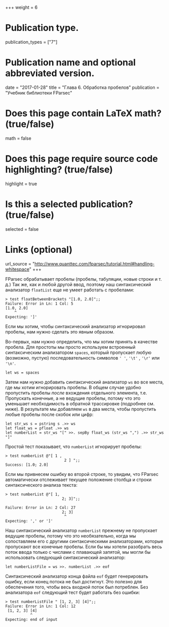 ﻿+++
weight = 6

# Publication type.
publication_types = ["7"]

# Publication name and optional abbreviated version.
date = "2017-01-28"
title = "Глава 6. Обработка пробелов"
publication = "Учебник библиотеки FParsec"

# Does this page contain LaTeX math? (true/false)
math = false

# Does this page require source code highlighting? (true/false)
highlight = true

# Is this a selected publication? (true/false)
selected = false

# Links (optional)
url_source = "http://www.quanttec.com/fparsec/tutorial.html#handling-whitespace"
+++

FParsec обрабатывает пробелы (пробелы, табуляции, новые строки и т. д.) Так же, как и любой другой ввод, поэтому наш синтаксический анализатор `floatList` еще не умеет работать с пробелами:

```
> test floatBetweenBrackets "[1.0, 2.0]";;
Failure: Error in Ln: 1 Col: 5
[1.0, 2.0]
    ^
Expecting: ']'
```

Если мы хотим, чтобы синтаксический анализатор игнорировал пробелы, нам нужно сделать это явным образом.

Во-первых, нам нужно определить, что мы хотим принять в качестве пробела. Для простоты мы просто используем встроенный синтаксическим анализатором `spaces`, который пропускает любую (возможно, пустую) последовательность символов `' '`, `'\t'` , `'\r'` или `'\n'`.
```
let ws = spaces
```

Затем нам нужно добавить синтаксический анализатор `ws` во все места, где мы хотим игнорировать пробелы. В общем случае удобно пропустить пробелы *после* вхождения отдельного элемента, т.е. Пропускать конечные, а не ведущие пробелы, потому что это уменьшает необходимость в обратной трассировке (подробнее см. ниже). В результате мы добавляем `ws` в два места, чтобы пропустить любые пробелы после скобок или цифр:

```
let str_ws s = pstring s .>> ws
let float_ws = pfloat .>> ws
let numberList = str_ws "[" >>. sepBy float_ws (str_ws ",") .>> str_ws "]"
```

Простой тест показывает, что `numberList` игнорирует пробелы:
```
> test numberList @"[ 1 ,
                          2 ] ";;
Success: [1.0; 2.0]
```

Если мы привнесем ошибку во второй строке, то увидим, что FParsec автоматически отслеживает текущее положение столбца и строки синтаксического анализа текста:
```
> test numberList @"[ 1,
                         2; 3]";;

Failure: Error in Ln: 2 Col: 27
                         2; 3]
                          ^
Expecting: ',' or ']'
```

Наш синтаксический анализатор `numberList` прежнему не пропускает ведущие пробелы, потому что это необязательно, когда мы сопоставляем его с другими синтаксическими анализаторами, которые пропускают все конечные пробелы. Если бы мы хотели разобрать весь поток ввода только с числами с плавающей запятой, мы могли бы использовать следующий синтаксический анализатор:

```
let numberListFile = ws >>. numberList .>> eof
```

Синтаксический анализатор конца файла `eof` будет генерировать ошибку, если конец потока не был достигнут. Это полезно для обеспечения того, чтобы весь входной поток был потреблен. Без анализатора `eof` следующий тест будет работать без ошибки:

```
> test numberListFile " [1, 2, 3] [4]";;
Failure: Error in Ln: 1 Col: 12
 [1, 2, 3] [4]
           ^
Expecting: end of input
```